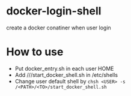 # docker-login-shell

create a docker conatiner when user login

# How to use
* Put docker_entry.sh in each user HOME
* Add /<PATH>/<TO>/start_docker_shell.sh in /etc/shells
* Change user default shell by  `chsh <USER> -s /<PATH>/<TO>/start_docker_shell.sh`
